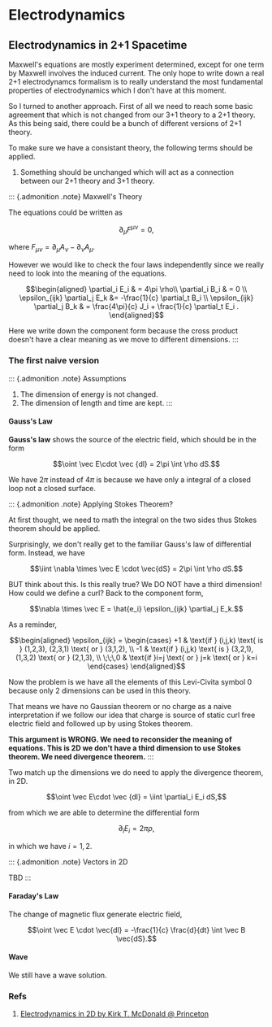 # Electrodynamics

## Electrodynamics in 2+1 Spacetime

Maxwell\'s equations are mostly experiment determined, except for one
term by Maxwell involves the induced current. The only hope to write
down a real 2+1 electrodynamcs formalism is to really understand the
most fundamental properties of electrodynamics which I don\'t have at
this moment.

So I turned to another approach. First of all we need to reach some
basic agreement that which is not changed from our 3+1 theory to a 2+1
theory. As this being said, there could be a bunch of different versions
of 2+1 theory.

To make sure we have a consistant theory, the following terms should be
applied.

1.  Something should be unchanged which will act as a connection between
    our 2+1 theory and 3+1 theory.

::: {.admonition .note}
Maxwell\'s Theory

The equations could be written as

$$\partial_\mu F^{\mu\nu} = 0,$$

where $F_{\mu\nu} = \partial_\mu A_\nu -\partial_\nu A_\mu$.

However we would like to check the four laws independently since we
really need to look into the meaning of the equations.

$$\begin{aligned}
\partial_i E_i & = 4\pi \rho\\
\partial_i B_i & = 0 \\
\epsilon_{ijk} \partial_j E_k  &= -\frac{1}{c} \partial_t B_i \\
\epsilon_{ijk} \partial_j B_k & = \frac{4\pi}{c} J_i + \frac{1}{c} \partial_t E_i .
\end{aligned}$$

Here we write down the component form because the cross product doesn\'t
have a clear meaning as we move to different dimensions.
:::

### The first naive version

::: {.admonition .note}
Assumptions

1.  The dimension of energy is not changed.
2.  The dimension of length and time are kept.
:::

#### Gauss\'s Law

**Gauss\'s law** shows the source of the electric field, which should be
in the form

$$\oint \vec E\cdot \vec {dl} = 2\pi \int \rho dS.$$

We have $2\pi$ instead of $4\pi$ is because we have only a integral of a
closed loop not a closed surface.

::: {.admonition .note}
Applying Stokes Theorem?

At first thought, we need to math the integral on the two sides thus
Stokes theorem should be applied.

Surprisingly, we don\'t really get to the familiar Gauss\'s law of
differential form. Instead, we have

$$\iint \nabla \times \vec E \cdot \vec{dS} = 2\pi \int \rho dS.$$

BUT think about this. Is this really true? We DO NOT have a third
dimension! How could we define a curl? Back to the component form,

$$\nabla \times \vec E = \hat{e_i} \epsilon_{ijk} \partial_j E_k.$$

As a reminder,

$$\begin{aligned}
\epsilon_{ijk} = \begin{cases}
+1 & \text{if } (i,j,k) \text{ is } (1,2,3), (2,3,1) \text{ or } (3,1,2), \\
-1 & \text{if } (i,j,k) \text{ is } (3,2,1), (1,3,2) \text{ or } (2,1,3), \\
\;\;\,0 & \text{if }i=j \text{ or } j=k \text{ or } k=i
\end{cases}
\end{aligned}$$

Now the problem is we have all the elements of this Levi-Civita symbol 0
because only 2 dimensions can be used in this theory.

That means we have no Gaussian theorem or no charge as a naive
interpretation if we follow our idea that charge is source of static
curl free electric field and followed up by using Stokes theorem.

**This argument is WRONG. We need to reconsider the meaning of
equations. This is 2D we don\'t have a third dimension to use Stokes
theorem. We need divergence theorem.**
:::

Two match up the dimensions we do need to apply the divergence theorem,
in 2D.

$$\oint \vec E\cdot \vec {dl} = \iint \partial_i E_i dS,$$

from which we are able to determine the differential form

$$\partial_i E_i = 2\pi\rho,$$

in which we have $i=1,2$.

::: {.admonition .note}
Vectors in 2D

TBD
:::

#### Faraday\'s Law

The change of magnetic flux generate electric field,

$$\oint \vec E \cdot \vec{dl}  =  -\frac{1}{c} \frac{d}{dt} \int \vec B \vec{dS}.$$

#### Wave

We still have a wave solution.

### Refs

1.  [Electrodynamics in 2D by Kirk T. McDonald @
    Princeton](http://www.hep.princeton.edu/~mcdonald/examples/2dem.pdf)

